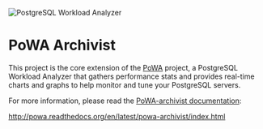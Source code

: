 
![PostgreSQL Workload Analyzer](https://github.com/dalibo/powa/blob/master/img/powa_logo.410x161.png)

PoWA Archivist
============================

This project is the core extension of the [PoWA](http://dalibo.github.io/powa/) project, a PostgreSQL Workload Analyzer that gathers performance stats and provides real-time charts
and graphs to help monitor and tune your PostgreSQL servers.

For more information, please read the [PoWA-archivist documentation](http://powa.readthedocs.org/en/latest/powa-archivist/index.html):

http://powa.readthedocs.org/en/latest/powa-archivist/index.html

